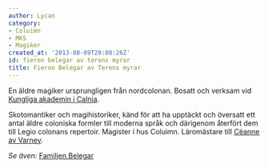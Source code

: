 ```yaml
---
author: Lycan
category:
- Coluimn
- MKS
- Magiker
created_at: '2013-08-09T20:08:26Z'
id: fieron belegar av terens myrar
title: Fieron Belegar av Terens myrar
---
```

En äldre magiker ursprungligen från nordcolonan. Bosatt och verksam vid [Kungliga akademin i Calnia].

Skotomantiker och magihistoriker, känd för att ha upptäckt och översatt ett antal äldre coloniska formler till moderna språk och därigenom återfört dem till Legio colonans repertoir. Magister i hus Coluimn. Läromästare till [Cëanne av Varney].

*Se även:* [Familjen Belegar]

  [Kungliga akademin i Calnia]: Kungliga_akademin_i_Calnia
  [Cëanne av Varney]: Cëanne_av_Varney
  [Familjen Belegar]: Familjen_Belegar